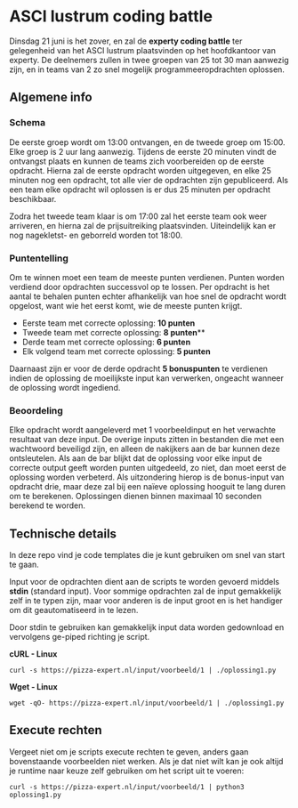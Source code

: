 # ASCI lustrum coding battle

Dinsdag 21 juni is het zover, en zal de **experty coding battle** ter gelegenheid van het ASCI lustrum plaatsvinden op het hoofdkantoor van experty.
De deelnemers zullen in twee groepen van 25 tot 30 man aanwezig zijn, en in teams van 2 zo snel mogelijk programmeeropdrachten oplossen.

## Algemene info

### Schema

De eerste groep wordt om 13:00 ontvangen, en de tweede groep om 15:00. Elke groep is 2 uur lang aanwezig.
Tijdens de eerste 20 minuten vindt de ontvangst plaats en kunnen de teams zich voorbereiden op de eerste opdracht. Hierna zal de 
eerste opdracht worden uitgegeven, en elke 25 minuten nog een opdracht, tot alle vier de opdrachten zijn gepubliceerd. Als een team
elke opdracht wil oplossen is er dus 25 minuten per opdracht beschikbaar.

Zodra het tweede team klaar is om 17:00 zal het eerste team ook weer arriveren, en hierna zal de prijsuitreiking plaatsvinden. Uiteindelijk
kan er nog nagekletst- en geborreld worden tot 18:00.

### Puntentelling

Om te winnen moet een team de meeste punten verdienen. Punten worden verdiend door opdrachten successvol op te lossen.
Per opdracht is het aantal te behalen punten echter afhankelijk van hoe snel de opdracht wordt opgelost, want wie het eerst komt, wie de meeste punten krijgt.

- Eerste team met correcte oplossing: **10 punten**
- Tweede team met correcte oplossing: **8 punten****
- Derde team met correcte oplossing: **6 punten**
- Elk volgend team met correcte oplossing: **5 punten**

Daarnaast zijn er voor de derde opdracht **5 bonuspunten** te verdienen indien de oplossing de moeilijkste input kan verwerken, ongeacht wanneer de oplossing wordt ingediend.

### Beoordeling
Elke opdracht wordt aangeleverd met 1 voorbeeldinput en het verwachte resultaat van deze input. De overige inputs zitten in bestanden die met een wachtwoord
beveiligd zijn, en alleen de nakijkers aan de bar kunnen deze ontsleutelen. Als aan de bar blijkt dat de oplossing voor elke input de correcte output geeft
worden punten uitgedeeld, zo niet, dan moet eerst de oplossing worden verbeterd. Als uitzondering hierop is de bonus-input van opdracht drie, maar deze 
zal bij een naïeve oplossing hooguit te lang duren om te berekenen. Oplossingen dienen binnen maximaal 10 seconden berekend te worden.

## Technische details

In deze repo vind je code templates die je kunt gebruiken om snel van start te gaan.

Input voor de opdrachten dient aan de scripts te worden gevoerd middels **stdin** (standard input). 
Voor sommige opdrachten zal de input gemakkelijk zelf in te typen zijn, maar voor anderen is de input groot en is het handiger
om dit geautomatiseerd in te lezen.

Door stdin te gebruiken kan gemakkelijk input data worden gedownload en vervolgens ge-piped richting je script.

**cURL - Linux**
```
curl -s https://pizza-expert.nl/input/voorbeeld/1 | ./oplossing1.py
```

**Wget - Linux**
```
wget -qO- https://pizza-expert.nl/input/voorbeeld/1 | ./oplossing1.py
```

## Execute rechten

Vergeet niet om je scripts execute rechten te geven, anders gaan bovenstaande voorbeelden niet werken. Als je dat niet wilt kan je ook
altijd je runtime naar keuze zelf gebruiken om het script uit te voeren:

```
curl -s https://pizza-expert.nl/input/voorbeeld/1 | python3 oplossing1.py
```
